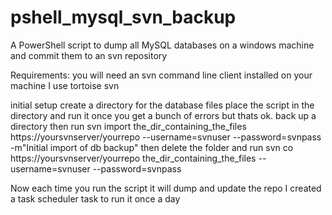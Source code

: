 # pshell_mysql_svn_backup
A PowerShell script to dump all MySQL databases on a windows machine and commit them to an svn repository

Requirements: you will need an svn command line client installed on your machine I use tortoise svn

initial setup
create a directory for the database files
place the script in the directory and run it once 
you get a bunch of errors but thats ok.
back up a directory then run 
  svn import  the_dir_containing_the_files  https://yoursvnserver/yourrepo --username=svnuser  --password=svnpass -m"Initial import of db backup"
then delete the folder and run 
  svn co https://yoursvnserver/yourrepo the_dir_containing_the_files --username=svnuser  --password=svnpass
  
Now each time you run the script it will dump and update the repo
I created a task scheduler task to run it once a day




